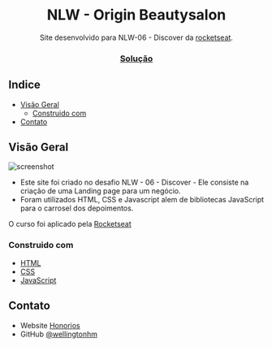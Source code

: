 <!-- Please update value in the {}  -->

<h1 align="center">NLW - Origin Beautysalon</h1>

<div align="center">
   Site desenvolvido para NLW-06 - Discover da <a href="https://rocketseat.com.br/" target="_blank">rocketseat</a>.
</div>

<div align="center">
  <h3>
    <a href="https://wellingtonhm.github.io/nlw-origin-beautysalon/">
      Solução
    </a>
   </h3>
</div>

<!-- TABLE OF CONTENTS -->

## Indice

- [Visão Geral](#Visão-Geral)
  - [Construido com](#Construido-com)
- [Contato](#Contato)


<!-- OVERVIEW -->

## Visão Geral

![screenshot](https://user-images.githubusercontent.com/16707738/92399059-5716eb00-f132-11ea-8b14-bcacdc8ec97b.png)

- Este site foi criado no desafio NLW - 06 - Discover - Ele consiste na criação de uma Landing page para um negócio. 
- Foram utilizados HTML, CSS e Javascript alem de bibliotecas JavaScript para o carrosel dos depoimentos.

O curso foi aplicado pela [Rocketseat](https://rocketseat.com.br/)

### Construido com

<!-- This section should list any major frameworks that you built your project using. Here are a few examples.-->

- [HTML](https://developer.mozilla.org/pt-BR/docs/Web/HTML)
- [CSS](https://developer.mozilla.org/pt-BR/docs/Web/CSS)
- [JavaScript](https://developer.mozilla.org/pt-BR/docs/Web/JavaScript)

## Contato

- Website [Honorios](https://honorios.com.br)
- GitHub [@wellingtonhm](https://github.com/wellingtonhm)
